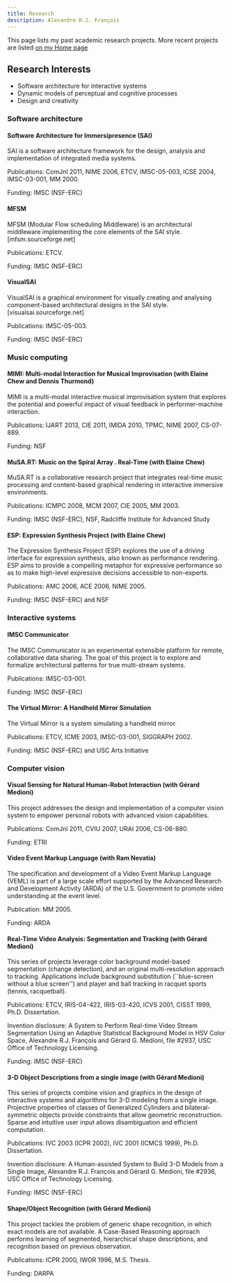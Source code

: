 ```yaml
---
title: Research
description: Alexandre R.J. François
---
```


This page lists my past academic research projects. More recent projects are listed [on my Home page](/index.md/#recent-projects)

## Research Interests

* Software architecture for interactive systems
* Dynamic models of perceptual and cognitive processes
* Design and creativity

### Software architecture

#### Software Architecture for Immersipresence (SAI)

SAI is a software architecture framework for the design, analysis and implementation of integrated media systems.

Publications: ComJnl 2011, NIME 2006, ETCV, IMSC-05-003, ICSE 2004, IMSC-03-001, MM 2000.

Funding: IMSC (NSF-ERC)

#### MFSM

MFSM (Modular Flow scheduling Middleware) is an architectural middleware implementing the core elements of the SAI style. [mfsm.sourceforge.net]

Publications: ETCV.

Funding: IMSC (NSF-ERC)

#### VisualSAI

VisualSAI is a graphical environment for visually creating and analysing component-based architectural designs in the SAI style. [visualsai.sourceforge.net]

Publications: IMSC-05-003.

Funding: IMSC (NSF-ERC)

### Music computing

#### MIMI: Multi-modal Interaction for Musical Improvisation (with Elaine Chew and Dennis Thurmond)

MIMI is a multi-modal interactive musical improvisation system that explores the potential and powerful impact of visual feedback in performer-machine interaction.

Publications: IJART 2013, CIE 2011, IMIDA 2010, TPMC, NIME 2007, CS-07-889.

Funding: NSF

#### MuSA.RT: Music on the Spiral Array . Real-Time (with Elaine Chew)

MuSA.RT is a collaborative research project that integrates real-time music processing and content-based graphical rendering in interactive immersive environments.

Publications: ICMPC 2008, MCM 2007, CIE 2005, MM 2003.

Funding: IMSC (NSF-ERC), NSF, Radcliffe Institute for Advanced Study

#### ESP: Expression Synthesis Project (with Elaine Chew)

The Expression Synthesis Project (ESP) explores the use of a driving interface for expression synthesis, also known as performance rendering. ESP aims to provide a compelling metaphor for expressive performance so as to make high-level expressive decisions accessible to non-experts.

Publications: AMC 2006, ACE 2006, NIME 2005.

Funding: IMSC (NSF-ERC) and NSF

### Interactive systems

#### IMSC Communicator

The IMSC Communicator is an experimental extensible platform for remote, collaborative data sharing. The goal of this project is to explore and formalize architectural patterns for true multi-stream systems.

Publications: IMSC-03-001.

Funding: IMSC (NSF-ERC)

#### The Virtual Mirror: A Handheld Mirror Simulation

The Virtual Mirror is a system simulating a handheld mirror.

Publications: ETCV, ICME 2003, IMSC-03-001, SIGGRAPH 2002.

Funding: IMSC (NSF-ERC) and USC Arts Initiative

### Computer vision

#### Visual Sensing for Natural Human-Robot Interaction (with Gérard Medioni)

This project addresses the design and implementation of a computer vision system to empower personal robots with advanced vision capabilities.

Publications: ComJnl 2011, CVIU 2007, URAI 2006, CS-06-880.

Funding: ETRI

#### Video Event Markup Language (with Ram Nevatia)

The specification and development of a Video Event Markup Language (VEML) is part of a large scale effort supported by the Advanced Research and Development Activity (ARDA) of the U.S. Government to promote video understanding at the event level.

Publication: MM 2005.

Funding: ARDA

#### Real-Time Video Analysis: Segmentation and Tracking (with Gérard Medioni)

This series of projects leverage color background model-based segmentation (change detection), and an original multi-resolution approach to tracking. Applications include background substitution (``blue-screen without a blue screen'') and player and ball tracking in racquet sports (tennis, racquetball).

Publications: ETCV, IRIS-04-422, IRIS-03-420, ICVS 2001, CISST 1999, Ph.D. Dissertation.

Invention disclosure: A System to Perform Real-time Video Stream Segmentation Using an Adaptive Statistical Background Model in HSV Color Space, Alexandre R.J. François and Gérard G. Medioni, file #2937, USC Office of Technology Licensing.

Funding: IMSC (NSF-ERC)

#### 3-D Object Descriptions from a single image (with Gérard Medioni)

This series of projects combine vision and graphics in the design of interactive systems and algorithms for 3-D modeling from a single image. Projective properties of classes of Generalized Cylinders and bilateral-symmetric objects provide constraints that allow geometric reconstruction. Sparse and intuitive user input allows disambiguation and efficient computation.

Publications: IVC 2003 (ICPR 2002), IVC 2001 (ICMCS 1999), Ph.D. Dissertation.

Invention disclosure: A Human-assisted System to Build 3-D Models from a Single Image, Alexandre R.J. François and Gérard G. Medioni, file #2936, USC Office of Technology Licensing.

Funding: IMSC (NSF-ERC)

#### Shape/Object Recognition (with Gérard Medioni)

This project tackles the problem of generic shape recognition, in which exact models are not available. A Case-Based Reasoning approach performs learning of segmented, hierarchical shape descriptions, and recognition based on previous observation.

Publications: ICPR 2000, IWOR 1996, M.S. Thesis.

Funding: DARPA
